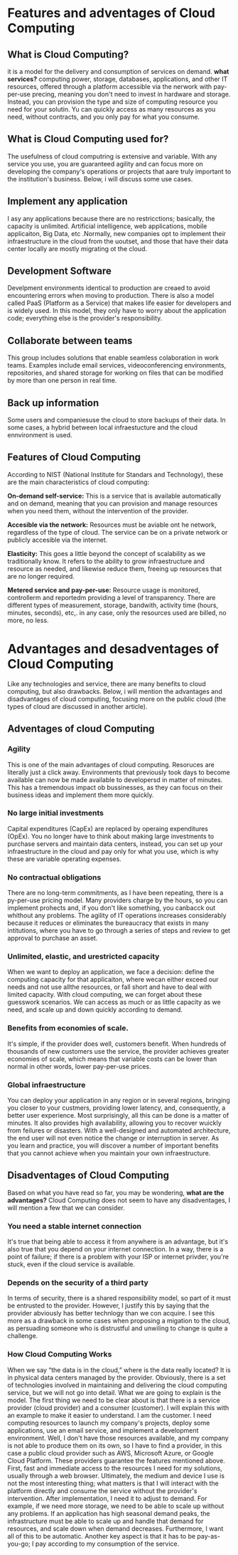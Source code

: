 # Features and adventages of Cloud Computing

## What is Cloud Computing?

it is a model for the delivery and consumption of services on demand.
<b>what services?</b> computing power, storage, databases, applications, and other IT resources, offered through a platform accessible via the nerwork with pay-per-use precing, meaning you don't need to invest in hardware and storage. Instead, you can provision the type and size of computing resource you need for your solutin. Yu can quickly access as many resources as you need, without contracts, and you only pay for what you consume.

## What is Cloud Computing used for?

The usefulness of cloud computring is extensive and variable. With any service you use, you are guaranteed agility and can focus more on developing the company's operations or projects that aare truly important to the institution's business. Below, i will discuss some use cases.

## Implement any application

I asy any applications because there are no restricctions; basically, the capacity is unlimited. Artificial intelligence, web applications, mobile applicaiton, Big Data, etc .Normally, new companies opt to implement their infraestructure in the cloud from the uoutset, and those that have their data center locally are mostly migrating ot the cloud.

## Development Software

Develpment environments identical to production are creaed to avoid encountering errors when moving to production. There is also a model called PaaS (Platform as a Service) that makes life easier for developers and is widely used. In this model, they only have to worry about the application code; everything else is the provider's responsibility.

## Collaborate between teams

This group includes solutions that enable seamless colaboration in work teams. Examples include email services, videoconferencing environments, repositories, and shared storage for working on files that can be modified by more than one person in real time.

## Back up information

Some users and companiesuse the cloud to store backups of their data. In some cases, a hybrid between local infraestucture and the cloud ennvironment is used.

## Features of Cloud Computing

According to NIST (National Institute for Standars and Technology), these are the main characteristics of cloud computing:

<b>On-demand self-service:</b> This is a service that is available automatically and on demand, meaning that you can provision and manage resources when you need them, without the intervention of the provider.

<b>Accesible via the network:</b> Resources must be aviable ont he network, regardless of the type of cloud. The service can be on a private network or publicly accesible via the internet.

<b>Elasticity:</b> This goes a little beyond the concept of scalability as we traditionally know. It refers to the ability to grow infraestructure and resource as needed, and likewise reduce them, freeing up resources that are no longer required.

<b>Metered service and pay-per-use:</b> Resource usage is monitored, controllerm and reportedm providing a level of transparency. There are different types of measurement, storage, bandwith, activity time (hours, minutes, seconds), etc,. in any case, only the resources used are billed, no more, no less.

# Advantages and desadventages of Cloud Computing

Like any technologies and service, there are many benefits to cloud computing, but also drawbacks. Below, i will mention the advantages and disadvantages of cloud computing, focusing more on the public cloud (the types of cloud are discussed in another article).

## Adventages of cloud Computing

### Agility

This is one of the main advantages of cloud computing. Resoruces are literally just a click away. Environments that previously took days to become available can now be made available to developersd in matter of minutes. This has a tremendous impact ob bussinesses, as they can focus on their business ideas and implement them more quickly.


### No large initial investments

Capital expenditures (CapEx) are replaced by operaing expenditures (OpEx). You no longer have to think about making large investments to purchase servers and maintain data centers, instead, you can set up your infraestructure in the cloud and pay only for what you use, which is why these are variable operating expenses.

### No contractual obligations

There are no long-term commitments, as I have been repeating, there is a py-per-use pricing model. Many providers charge by the hours, so you can implement prohects and, if you don't like something, you canbacck out whithout any problems. The agility of IT operations increases considerably because it reduces or eliminates the bureaucracy that exists in many intitutions, where you have to go  through a series of steps and review to get approval to purchase an asset.

### Unlimited, elastic, and urestricted capacity

When we want to deploy an application, we face a decision: define the computing capacity for that applicaiton, where wecan either exceed our needs and not use allthe resources, or fall short and have to deal with limited capacity. With cloud computing, we can forget about these guesswork scenarios. We can access as much or as little capacity as we need, and scale up and down quickly according to demand.

### Benefits from economies of scale.

It's simple, if the provider does well, customers benefit. When hundreds of thousands of new customers use the service, the provider achieves greater economies of scale, which means that variable costs can be lower than normal in other words, lower pay-per-use prices.

### Global infraestructure

You can deploy your application in any region or in several regions, bringing you closer to your custmers, providing lower latency, and, consequently, a better user experience. Most surprisingly, all this can be done is a matter of minutes. It also provides high availability, allowing you to recover wuickly from feilures or disasters. With a well-designed and automated architecture, the end user will not even notice the change or interruption in server. As you learn and practice, you will discover a number of important benefits that you cannot achieve when you maintain your own infraestructure.


## Disadventages of Cloud Computing

Based on what you have read so far, you may be wondering, <b>what are the advantages?</b> Cloud Computing does not seem to have any disadventages, I will mention a few that we can consider.

### You need a stable internet connection

It's true that being able to access it from anywhere is an advantage, but it's also true that you depend on your internet connection. In a way, there is a point of failure; if there is a problem with your ISP or internet privder, you're stuck, even if the cloud service is available.


### Depends on the security of a third party

In terms of security, there is a shared responsibility model, so part of it must be entrusted to the provider. However, I justify this by saying that the provider abviously has better technlogy than we con acquire. I see this more as a drawback in some cases when proposing a migation to the cloud, as persuading someone who is distrustful and unwiling to change is quite a challenge.

### How Cloud Computing Works

When we say “the data is in the cloud,” where is the data really located? It is in physical data centers managed by the provider. Obviously, there is a set of technologies involved in maintaining and delivering the cloud computing service, but we will not go into detail. What we are going to explain is the model.
The first thing we need to be clear about is that there is a service provider (cloud provider) and a consumer (customer). I will explain this with an example to make it easier to understand. I am the customer. I need computing resources to launch my company's projects, deploy some applications, use an email service, and implement a development environment. Well, I don't have those resources available, and my company is not able to produce them on its own, so I have to find a provider, in this case a public cloud provider such as AWS, Microsoft Azure, or Google Cloud Platform.
These providers guarantee the features mentioned above. First, fast and immediate access to the resources I need for my solutions, usually through a web browser. Ultimately, the medium and device I use is not the most interesting thing; what matters is that I will interact with the platform directly and consume the service without the provider's intervention.
After implementation, I need it to adjust to demand. For example, if we need more storage, we need to be able to scale up without any problems. If an application has high seasonal demand peaks, the infrastructure must be able to scale up and handle that demand for resources, and scale down when demand decreases. Furthermore, I want all of this to be automatic. Another key aspect is that it has to be pay-as-you-go; I pay according to my consumption of the service.

